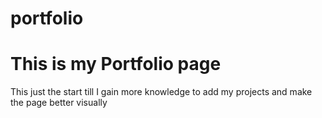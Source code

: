 # portfolio
<h1>This is my Portfolio page</h1>

<p> 
  This just the start till I gain more knowledge to add my projects and make the page better visually
 </p>
 
 
